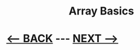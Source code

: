 <div align="center">

# Array Basics 
</div>



</div>

# [<-- BACK](aggregators.md) --- [NEXT -->](l3arraybasics.md)
</div>

